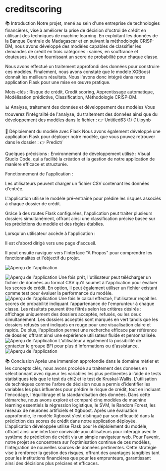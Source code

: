 # creditscoring
📚 Introduction
Notre projet, mené au sein d'une entreprise de technologies financières, vise à améliorer la prise de décision d'octroi de crédit en utilisant des techniques de machine learning.
En exploitant les données de la Banque Centrale de Madagascar et en suivant la méthodologie CRISP-DM, nous avons développé des modèles capables de classifier les demandes de crédit en trois catégories : saines, en souffrance et douteuses, tout en fournissant un score de probabilité pour chaque classe.

Nous avons effectué un traitement approfondi des données pour construire ces modèles. Finalement, nous avons constaté que le modèle XGBoost donnait les meilleurs résultats. Nous l'avons donc intégré dans notre application Flask pour une mise en œuvre pratique.

Mots-clés : Risque de crédit, Credit scoring, Apprentissage automatique, Modélisation prédictive, Classification, Méthodologie CRISP-DM.

📊 Analyse, traitement des données et développement des modèles
Vous trouverez l'intégralité de l'analyse, du traitement des données ainsi que du développement des modèles dans le fichier :
👉 Untitled63 (1) (1).ipynb

🚀 Déploiement du modèle avec Flask
Nous avons également développé une application Flask pour déployer notre modèle, que vous pouvez retrouver dans le dossier :
👉 Predict/

Quelques précisions :
Environnement de développement utilisé : Visual Studio Code, qui a facilité la création et la gestion de notre application de manière efficace et structurée.

Fonctionnement de l'application :

Les utilisateurs peuvent charger un fichier CSV contenant les données d'entrée.

L'application utilise le modèle pré-entraîné pour prédire les risques associés à chaque dossier de crédit.

Grâce à des routes Flask configurées, l'application peut traiter plusieurs dossiers simultanément, offrant ainsi une classification précise basée sur les prédictions du modèle et des règles établies.

Lorsqu'un utilisateur accède à l'application :

Il est d'abord dirigé vers une page d'accueil.

Il peut ensuite naviguer vers l'interface "À Propos" pour comprendre les fonctionnalités et l'objectif du projet.

![Aperçu de l'application](https://github.com/FyrielBlt/creditscoring/blob/main/c1.PNG)

![Aperçu de l'application](https://github.com/FyrielBlt/creditscoring/blob/main/c2.PNG)
Une fois prêt, l'utilisateur peut télécharger un fichier de données au format CSV qu'il soumet à
l'application pour évaluer les scores de crédit. 
En option, il peut également utiliser un fichier existant comme test pour évaluer la performance
du modèle.
![Aperçu de l'application](https://github.com/FyrielBlt/creditscoring/blob/main/c3.PNG)
Une fois le calcul effectué, l'utilisateur reçoit les scores de probabilité indiquant l'appartenance de
l'emprunteur à chaque classe. Les résultats peuvent être filtrés selon les critères désirés : affichage
uniquement des dossiers acceptés, refusés, ou les deux simultanément. Les dossiers acceptés sont
marqués en vert tandis que les dossiers refusés sont indiqués en rouge pour une visualisation claire
et rapide. De plus, l'application permet une recherche efficace par référence de dossier, offrant
ainsi une expérience utilisateur fluide et personnalisée.
![Aperçu de l'application](https://github.com/FyrielBlt/creditscoring/blob/main/c4.PNG)
L’utilisateur a également la possibilité de contacter le groupe BFI pour plus d'informations ou
d'assistance.
![Aperçu de l'application](https://github.com/FyrielBlt/creditscoring/blob/main/c5.PNG)

📚 Conclusion 
Après une immersion approfondie dans le domaine métier et les concepts clés, nous avons procédé
au traitement des données en sélectionnant avec rigueur les variables les plus pertinentes à l'aide
de tests statistiques tels que le test du chi2 et le test de Kruskal-Wallis. L'utilisation de techniques
comme l'arbre de décision nous a permis d'identifier les variables les plus influentes pour prédire
le risque de crédit, tout en incluant l'encodage, l'équilibrage et la standardisation des données.
Dans cette démarche, nous avons exploré et comparé cinq modèles de machine learning essentiels
la régression logistique, le SVM, le Random Forest, les réseaux de neurones artificiels et Xgboost.
Après une évaluation approfondie, le modèle Xgboost s'est distingué par son efficacité dans la
prédiction des scores de crédit dans notre application déployée.
L'application développée utilise Flask pour le déploiement du modèle, offrant ainsi une interface
conviviale aux utilisateurs pour interagir avec le système de prédiction de crédit via un simple
navigateur web.
Pour l'avenir, notre projet se concentrera sur l'optimisation continue de ces modèles, l'intégration
de nouvelles sources de données pertinentes. Cette stratégie vise à renforcer la gestion des risques,
offrant des avantages tangibles tant pour les institutions financières que pour les emprunteurs,
garantissant ainsi des décisions plus précises et efficaces.

